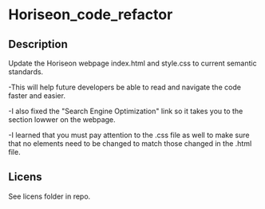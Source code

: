 # Horiseon_code_refactor

## Description
Update the Horiseon webpage index.html and style.css to current semantic standards.

-This will help future developers be able to read and navigate the code faster and easier.

-I also fixed the "Search Engine Optimization" link so it takes you to the section lowwer on the webpage.

-I learned that you must pay attention to the .css file as well to make sure that no elements need to be changed to match those changed in the .html file.

## Licens
See licens folder in repo.

